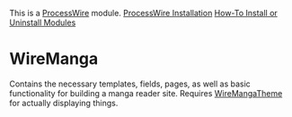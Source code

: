 This is a [ProcessWire](https://processwire.com) module.
[ProcessWire Installation](https://processwire.com/docs/tutorials/installation-moving-and-troubleshooting/page3)
[How-To Install or Uninstall Modules](https://modules.processwire.com/install-uninstall/)


# WireManga
Contains the necessary templates, fields, pages, as well as basic functionality for building a manga reader site. Requires [WireMangaTheme](https://github.com/fbg13/WireMangaTheme) for actually displaying things.

